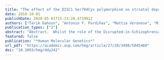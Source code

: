 ```yaml
---
title: "The effect of the DISC1 Ser704Cys polymorphism on striatal dopamine synthesis capacity: an [18F]-DOPA PET study"
date: 2018-10-01
publishDate: 2020-05-01T15:33:28.473991Z
authors: ["Tarik Dahoun", "Antonio F. Pardiñas", "Mattia Veronese", "Michael A. P. Bloomfield", "Sameer Jauhar", "Ilaria Bonoldi", "Sean Froudist-Walsh", "Chiara Nosarti", "Carsten Korth", "William Hennah", "James Walters", "Diana Prata", "Oliver D. Howes"]
publication_types: ["2"]
abstract: "Abstract.  Whilst the role of the Disrupted-in-Schizophrenia 1 (DISC1) gene in the aetiology of major mental illnesses is debated, the characterization of its f"
featured: false
publication: "*Human Molecular Genetics*"
url_pdf: "https://academic.oup.com/hmg/article/27/20/3498/5045460"
doi: "10.1093/hmg/ddy242"
---
```


